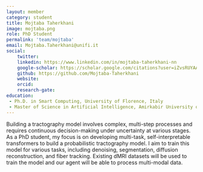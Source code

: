 ```yaml
---
layout: member
category: student
title: Mojtaba Taherkhani
image: mojtaba.png
role: PhD Student
permalink: 'team/mojtaba'
email: Mojtaba.Taherkhani@unifi.it
social:
    twitter: 
    linkedin: https://www.linkedin.com/in/mojtaba-taherkhani-nn
    google-scholar: https://scholar.google.com/citations?user=iZvsRUYAAAAJ&hl=en
    github: https://github.com/Mojtaba-Taherkhani
    website:
    orcid: 
    research-gate: 
education:
 - Ph.D. in Smart Computing, University of Florence, Italy
 - Master of Science in Artificial Intelligence, Amirkabir University of Technology (polytechnic Tehran), Iran
---
```

Building a tractography model involves complex, multi-step processes and requires continuous decision-making under uncertainty at various stages. As a PhD student, my focus is on developing multi-task, self-interpretable transformers to build a probabilistic tractography model. I aim to train this model for various tasks, including denoising, segmentation, diffusion reconstruction, and fiber tracking. Existing dMRI datasets will be used to train the model and our agent will be able to process multi-modal data.
